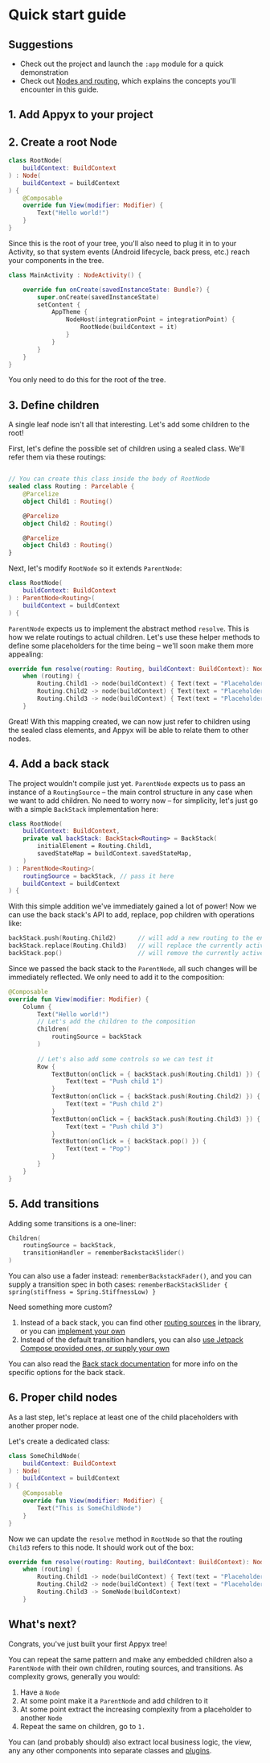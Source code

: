 # Quick start guide

## Suggestions

- Check out the project and launch the `:app` module for a quick demonstration
- Check out [Nodes and routing](basics/nodes-and-routing.md), which explains the concepts you'll encounter in this guide.


## 1. Add Appyx to your project


## 2. Create a root Node

```kotlin
class RootNode(
    buildContext: BuildContext
) : Node(
    buildContext = buildContext
) {
    @Composable
    override fun View(modifier: Modifier) {
        Text("Hello world!")
    }
}
```

Since this is the root of your tree, you'll also need to plug it in to your Activity, so that system events (Android lifecycle, back press, etc.) reach your components in the tree.

```kotlin
class MainActivity : NodeActivity() {

    override fun onCreate(savedInstanceState: Bundle?) {
        super.onCreate(savedInstanceState)
        setContent {
            AppTheme {
                NodeHost(integrationPoint = integrationPoint) {
                    RootNode(buildContext = it)
                }
            }
        }
    }
}
```

You only need to do this for the root of the tree.


## 3. Define children

A single leaf node isn't all that interesting. Let's add some children to the root!

First, let's define the possible set of children using a sealed class. We'll refer them via these routings:

```kotlin

// You can create this class inside the body of RootNode
sealed class Routing : Parcelable {
    @Parcelize
    object Child1 : Routing()

    @Parcelize
    object Child2 : Routing()

    @Parcelize
    object Child3 : Routing()
}
```

Next, let's modify `RootNode` so it extends `ParentNode`:

```kotlin
class RootNode(
    buildContext: BuildContext
) : ParentNode<Routing>(
    buildContext = buildContext
) {
```

`ParentNode` expects us to implement the abstract method `resolve`. This is how we relate routings to actual children. Let's use these helper methods to define some placeholders for the time being – we'll soon make them more appealing:

```kotlin
override fun resolve(routing: Routing, buildContext: BuildContext): Node =
    when (routing) {
        Routing.Child1 -> node(buildContext) { Text(text = "Placeholder for child 1") }
        Routing.Child2 -> node(buildContext) { Text(text = "Placeholder for child 2") } 
        Routing.Child3 -> node(buildContext) { Text(text = "Placeholder for child 3") }
    }
```

Great! With this mapping created, we can now just refer to children using the sealed class elements, and Appyx will be able to relate them to other nodes.

## 4. Add a back stack

The project wouldn't compile just yet. `ParentNode` expects us to pass an instance of a `RoutingSource` – the main control structure in any case when we want to add children. No need to worry now – for simplicity, let's just go with a simple `BackStack` implementation here:

```kotlin
class RootNode(
    buildContext: BuildContext,
    private val backStack: BackStack<Routing> = BackStack(
        initialElement = Routing.Child1,
        savedStateMap = buildContext.savedStateMap,
    )
) : ParentNode<Routing>(
    routingSource = backStack, // pass it here
    buildContext = buildContext
) {
```

With this simple addition we've immediately gained a lot of power! Now we can use the back stack's API to add, replace, pop children with operations like:

```kotlin
backStack.push(Routing.Child2)      // will add a new routing to the end of the stack and make it active 
backStack.replace(Routing.Child3)   // will replace the currently active child
backStack.pop()                     // will remove the currently active child and restore the one before it
```

Since we passed the back stack to the `ParentNode`, all such changes will be immediately reflected. We only need to add it to the composition:

```kotlin
@Composable
override fun View(modifier: Modifier) {
    Column {
        Text("Hello world!")
        // Let's add the children to the composition
        Children(
            routingSource = backStack
        )
        
        // Let's also add some controls so we can test it
        Row {
            TextButton(onClick = { backStack.push(Routing.Child1) }) {
                Text(text = "Push child 1")
            }
            TextButton(onClick = { backStack.push(Routing.Child2) }) {
                Text(text = "Push child 2")
            }
            TextButton(onClick = { backStack.push(Routing.Child3) }) {
                Text(text = "Push child 3")
            }
            TextButton(onClick = { backStack.pop() }) {
                Text(text = "Pop")
            }
        }
    }
}
```

## 5. Add transitions

Adding some transitions is a one-liner:

```kotlin
Children(
    routingSource = backStack,
    transitionHandler = rememberBackstackSlider()
)
```

You can also use a fader instead: ```rememberBackstackFader()```, and you can supply a transition spec in both cases: ```rememberBackStackSlider { spring(stiffness = Spring.StiffnessLow) }```

Need something more custom?

1. Instead of a back stack, you can find other [routing sources](../routingsources) in the library, or you can [implement your own](../routingsources/custom.md)
2. Instead of the default transition handlers, you can also [use Jetpack Compose provided ones, or supply your own](../ui/transitions.md)

You can also read the [Back stack documentation](../routingsources/backstack.md) for more info on the specific options for the back stack.

## 6. Proper child nodes  

As a last step, let's replace at least one of the child placeholders with another proper node.

Let's create a dedicated class:

```kotlin
class SomeChildNode(
    buildContext: BuildContext
) : Node(
    buildContext = buildContext
) {
    @Composable
    override fun View(modifier: Modifier) {
        Text("This is SomeChildNode")
    }
}
```

Now we can update the `resolve` method in `RootNode` so that the routing `Child3` refers to this node. It should work out of the box:

```kotlin
override fun resolve(routing: Routing, buildContext: BuildContext): Node =
    when (routing) {
        Routing.Child1 -> node(buildContext) { Text(text = "Placeholder for child 1") }
        Routing.Child2 -> node(buildContext) { Text(text = "Placeholder for child 2") } 
        Routing.Child3 -> SomeNode(buildContext)
    }
```

## What's next?

Congrats, you've just built your first Appyx tree!

You can repeat the same pattern and make any embedded children also a `ParentNode` with their own children, routing sources, and transitions. As complexity grows, generally you would:

1. Have a `Node`
2. At some point make it a `ParentNode` and add children to it
3. At some point extract the increasing complexity from a placeholder to another `Node` 
4. Repeat the same on children, go to `1.`

You can (and probably should) also extract local business logic, the view, any any other components into separate classes and [plugins](../other/plugins.md).
